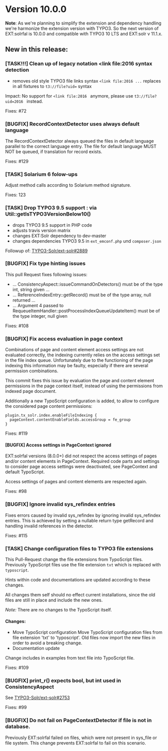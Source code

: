 # Version 10.0.0

**Note**:
As we're planning to simplify the extension and dependency
handling we're harmonize the extension version with TYPO3.
So the next version of EXT:solrfal is 10.0.0 and
compatible with TYPO3 10 LTS and EXT:solr v 11.1.x.

## New in this release:

### [TASK!!!] Clean up of legacy notation <link file:2016 syntax detection

* removes old style TYPO3 file links syntax `<link file:2016 ...`
  replaces in all fixtures to `t3://file?uid=` syntax

Impact:
No support for `<link file:2016 ` anymore,
please use `t3://file?uid=2016 ` instead.

Fixes: #72


### [BUGFIX] RecordContextDetector uses always default language

The RecordContextDetector always queued the files in default language parallel to the correct language entry.
The file for default language MUST NOT be queued, if translation for record exists.

Fixes: #129


### [TASK] Solarium 6 folow-ups

Adjust method calls according to Solarium method signature.

Fixes: 123


### [TASK] Drop TYPO3 9.5 support : via Util::getIsTYPO3VersionBelow10()

* drops TYPO3 9.5 support in PHP code
* adjusts travis version matrix
* changes EXT:Solr dependency to dev-master
* changes dependencies TYPO3 9.5 in `ext_emconf.php` und `composer.json`

Followup of: [TYPO3-Solr/ext-solr#2889](https://github.com/TYPO3-Solr/ext-solr/issues/2889)


### [BUGFIX] Fix type hinting issues

This pull Request fixes following issues:

* ... ConsistencyAspect::issueCommandOnDetectors()
  must be of the type int, string given ...
* ... ReferenceIndexEntry::getRecord() must be of the type array, null returned ...
* ... Argument 4 passed to
  RequeueItemHandler::postProcessIndexQueueUpdateItem()
  must be of the type integer, null given

Fixes: #108


### [BUGFIX] Fix access evaluation in page context

Combinations of page and content element access settings are not
evaluated correctly, the indexing currently relies on the access
settings set in the file index queue. Unfortunately due to the
functioning of the page indexing this information may be faulty,
especially if there are several permission combinations.

This commit fixes this issue by evaluation the page and content
element permissions in the page context itself, instead of using
the permissions from indexed page document.

Additionally a new TypoScript configuration is added, to allow to
configure the considered page content permissions:

```
plugin.tx_solr.index.enableFileIndexing {
  pageContext.contentEnableFields.accessGroup = fe_group
}
```

Fixes: #119

#### [BUGFIX] Access settings in PageContext ignored

EXT:solrfal versions (8.0.0+) did not respect the access settings of pages and/or content elements in PageContext.
Required code parts and settings to consider page access settings were deactivated, see PageContext and default TypoScript.

Access settings of pages and content elements are respected again.

Fixes: #98


### [BUGFIX] Ignore invalid sys_refindex entries

Fixes errors caused by invalid sys_refindex by ignoring invalid sys_refindex entries. This is achieved by setting a nullable return type getRecord and handling invalid references in the detector.

Fixes: #115


### [TASK] Change configuration files to TYPO3 file extensions

This Pull-Request change the file extensions from TypoScript files.
Previously TypoScript files use the file extension `txt` which is replaced with `typoscript`.

Hints within code and documentations are updated according to these changes.

All changes them self should no effect current installations, since the old files are still in place and include the new ones.

*Note:* There are no changes to the TypoScript itself.


#### Changes:

* Move TypoScript configuration
  Move TypoScript configuration files from file extension 'txt' to 'typoscript'.
  Old files now import the new files in order to avoid a breaking change.
* Documentation update

Change includes in examples from text file into TypoScript file.

Fixes: #109

### [BUGFIX] print_r() expects bool, but int used in ConsistencyAspect

See [TYPO3-Solr/ext-solr#2753](https://github.com/TYPO3-Solr/ext-solr/issues/2753)

Fixes: #99

### [BUGFIX] Do not fail on PageContextDetector if file is not in database.

Previously EXT:solrfal failed on files, which were not present in sys_file or file system.
This change prevents EXT:solrfal to fail on this scenario.



